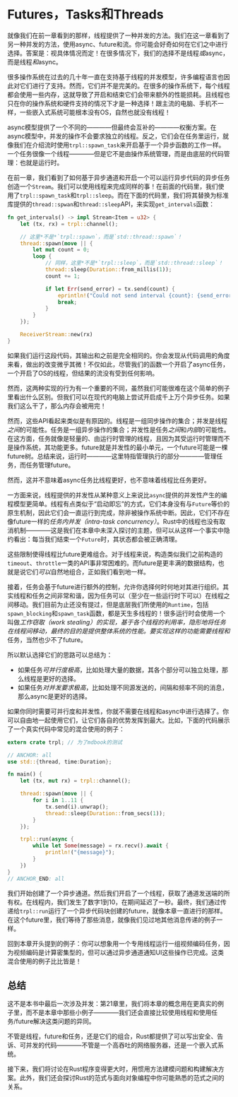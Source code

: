 # Futures，Tasks和Threads

就像我们在前一章看到的那样，线程提供了一种并发的方法。我们在这一章看到了另一种并发的方法，使用async、future和流。你可能会好奇如何在它们之中进行选择。答案是：视具体情况而定！在很多情况下，我们的选择不是线程*或*async，而是线程*和*async。

很多操作系统在过去的几十年一直在支持基于线程的并发模型，许多编程语言也因此对它们进行了支持。然而，它们并不是完美的。在很多的操作系统下，每个线程都会使用一些内存，这就导致了开启和结束它们会带来额外的性能损耗。且线程也只在你的操作系统和硬件支持的情况下才是一种选择！跟主流的电脑、手机不一样，一些嵌入式系统可能根本没有OS，自然也就没有线程！

async模型提供了一个不同的————但最终会互补的————权衡方案。在async模型中，并发的操作不会要求独立的线程。反之，它们会在任务里运行，就像我们在介绍流时使用`trpl::spawn_task`来开启基于一个异步函数的工作一样。一个任务很像一个线程————但是它不是由操作系统管理，而是由底层的代码管理：也就是运行时。

在前一章，我们看到了如何基于异步通道和开启一个可以运行异步代码的异步任务创造一个`Stream`。我们可以使用线程来完成同样的事！在前面的代码里，我们使用了`trpl::spawn_task`和`trpl::sleep`。而在下面的代码里，我们将其替换为标准库提供的`thread::spwan`和`thread::sleep`API，来实现`get_intervals`函数：

```rust
fn get_intervals() -> impl Stream<Item = u32> {
    let (tx, rx) = trpl::channel();

    // 这里*不是*`trpl::spawn`，而是`std::thread::spawn`！
    thread::spawn(move || {
        let mut count = 0;
        loop {
            // 同样，这里*不是*`trpl::sleep`，而是`std::thread::sleep`！
            thread::sleep(Duration::from_millis(1));
            count += 1;

            if let Err(send_error) = tx.send(count) {
                eprintln!("Could not send interval {count}: {send_error}");
                break;
            }
        }
    });

    ReceiverStream::new(rx)
}
```

如果我们运行这段代码，其输出和之前是完全相同的。你会发现从代码调用的角度来看，做出的改变微乎其微！不仅如此，尽管我们的函数一个开启了async任务，一个开启了OS的线程，但结果的流没有受到任何影响。

然而，这两种实现的行为有一个重要的不同，虽然我们可能很难在这个简单的例子里看出什么区别。但我们可以在现代的电脑上尝试开启成千上万个异步任务。如果我们这么干了，那么内存会被用完！

然而，这些API看起来类似是有原因的。线程是一组同步操作的集合；并发是线程*之间*的可能性。任务是一组异步操作的集合；并发性是任务*之间*和*内部*的可能性。在这方面，任务就像是轻量的、由运行时管理的线程，且因为其受运行时管理而不是操作系统，其功能更多。future就是并发性的最小单元，一个future可能是一棵future树。总结来说，运行时————这里特指管理执行的部分————管理任务，而任务管理future。

然而，这并不意味着async任务比线程更好，也不意味着线程比任务更好。

一方面来说，线程提供的并发性从某种意义上来说比`async`提供的并发性产生的编程模型更简单。线程有点类似于“启动即忘”的方式，它们本身没有与`Future`等价的原生机制，因此它们会一直运行到完成，除非被操作系统中断。因此，它们不存在像future一样的*任务内并发（intra-task concurrency）*。Rust中的线程也没有取消机制————这是我们在本章中未深入探讨的主题，但可以从这样一个事实中隐约看出：每当我们结束一个`Future`时，其状态都会被正确清理。

这些限制使得线程比future更难组合。对于线程来说，构造类似我们之前构造的`timeout`、`throttle`一类的API事非常困难的。而future是更丰满的数据结构，也就是说它们*可以*自然地组合，正如我们看到地一样。

接着，任务会基于future进行额外的控制，允许你选择何时何地对其进行组织。其实线程和任务之间非常和谐，因为任务可以（至少在一些运行时下可以）在线程之间移动。我们目前为止还没有提过，但是底层我们所使用的`Runtime`，包括`spawn_blocking`和`spawn_task`函数，都是天生多线程的！很多运行时会使用一个叫做*工作窃取（work stealing）*的实现，基于各个线程的利用率，隐形地将任务在线程间移动，最终的目的是提供整体系统的性能。要实现这样的功能需要线程*和*任务，当然也少不了future。

所以默认选择它们的思路可以总结为：

- 如果任务*可并行度极高*，比如处理大量的数据，其各个部分可以独立处理，那么线程是更好的选择。
- 如果任务*对并发要求极高*，比如处理不同源发送的，间隔和频率不同的消息，那么async是更好的选择。

如果你同时需要可并行度和并发性，你就不需要在线程和async中进行选择了。你可以自由地一起使用它们，让它们各自的优势发挥到最大。比如，下面的代码展示了一个真实代码中常见的混合使用的例子：

```rust
extern crate trpl; // 为了mdbook的测试

// ANCHOR: all
use std::{thread, time:Duration};

fn main() {
    let (tx, mut rx) = trpl::channel();

    thread::spawn(move || {
        for i in 1..11 {
            tx.send(i).unwrap();
            thread::sleep(Duration::from_secs(1));
        }
    });

    trpl::run(async {
        while let Some(message) = rx.recv().await {
            println!("{message}");
        }
    })
}
// ANCHOR_END: all
```

我们开始创建了一个异步通道。然后我们开启了一个线程，获取了通道发送端的所有权。在线程内，我们发生了数字1到10，在期间延迟了一秒。最终，我们通过传递给`trpl::run`运行了一个异步代码块创建的future，就像本章一直进行的那样。在这个future里，我们等待了那些消息，就像我们见过地其他消息传递的例子一样。

回到本章开头提到的例子：你可以想象用一个专用线程运行一组视频编码任务，因为视频编码是计算密集型的，但可以通过异步通道通知UI这些操作已完成。这类混合使用的例子比比皆是！

## 总结

这不是本书中最后一次涉及并发：第21章里，我们将本章的概念用在更真实的例子里，而不是本章中那些小例子————我们还会直接比较使用线程和使用任务/future解决这类问题的异同。

不管是线程，future和任务，还是它们的组合，Rust都提供了可以写出安全、告诉、可并发的代码————不管是一个高吞吐的网络服务器，还是一个嵌入式系统。

接下来，我们将讨论在Rust程序变得更大时，用惯用方法建模问题和构建解决方案。此外，我们还会探讨Rust的范式与面向对象编程中你可能熟悉的范式之间的关系。
